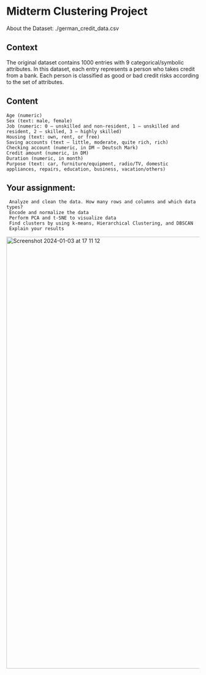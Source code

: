 
# Midterm Clustering Project

About the Dataset: ./german_credit_data.csv

## Context

The original dataset contains 1000 entries with 9 categorical/symbolic attributes. In this dataset, each entry represents a person who takes credit from a bank. Each person is classified as good or bad credit risks according to the set of attributes.

## Content

    Age (numeric)
    Sex (text: male, female)
    Job (numeric: 0 — unskilled and non-resident, 1 — unskilled and resident, 2 — skilled, 3 — highly skilled)
    Housing (text: own, rent, or free)
    Saving accounts (text — little, moderate, quite rich, rich)
    Checking account (numeric, in DM — Deutsch Mark)
    Credit amount (numeric, in DM)
    Duration (numeric, in month)
    Purpose (text: car, furniture/equipment, radio/TV, domestic appliances, repairs, education, business, vacation/others)

## Your assignment:

     Analyze and clean the data. How many rows and columns and which data types?
     Encode and normalize the data
     Perform PCA and t-SNE to visualize data
     Find clusters by using k-means, Hierarchical Clustering, and DBSCAN
     Explain your results
<img width="1126" alt="Screenshot 2024-01-03 at 17 11 12" src="https://github.com/Bogdan0613/URL_Project-Customer_Clustering-/assets/90571280/c2e8b15f-8860-41d7-8688-8896cd9aaa40">
